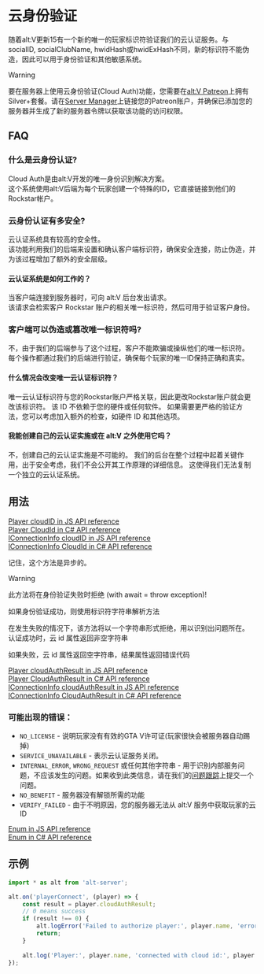 # 云身份验证

随着alt:V更新15有一个新的唯一的玩家标识符验证我们的云认证服务。与socialID, socialClubName, hwidHash或hwidExHash不同，新的标识符不能伪造，因此可以用于身份验证和其他敏感系统。

> [!WARNING]
>要在服务器上使用云身份验证(Cloud Auth)功能，您需要在[alt:V Patreon](https://go.altv.mp/patreon)上拥有Silver+套餐。请在[Server Manager](https://my.alt-mp.com/)上链接您的Patreon账户，并确保已添加您的服务器并生成了新的服务器令牌以获取该功能的访问权限。

## FAQ

### 什么是云身份认证?
Cloud Auth是由alt:V开发的唯一身份识别解决方案。\
这个系统使用alt:V后端为每个玩家创建一个特殊的ID，它直接链接到他们的Rockstar帐户。

### 云身份认证有多安全?
云认证系统具有较高的安全性。\
该功能利用我们的后端来设置和确认客户端标识符，确保安全连接，防止伪造，并为该过程增加了额外的安全层级。

#### 云认证系统是如何工作的？
当客户端连接到服务器时，可向 alt:V 后台发出请求。\
该请求会检索客户 Rockstar 账户的相关唯一标识符，然后可用于验证客户身份。

### 客户端可以伪造或篡改唯一标识符吗?
不，由于我们的后端参与了这个过程，客户不能欺骗或操纵他们的唯一标识符。\
每个操作都通过我们的后端进行验证，确保每个玩家的唯一ID保持正确和真实。

#### 什么情况会改变唯一云认证标识符？
唯一云认证标识符与您的Rockstar账户严格关联，因此更改Rockstar账户就会更改该标识符。
该 ID 不依赖于您的硬件或任何软件。
如果需要更严格的验证方法，您可以考虑加入额外的检查，如硬件 ID 和其他选项。

#### 我能创建自己的云认证实施或在 alt:V 之外使用它吗？
不，创建自己的云认证实施是不可能的。
我们的后台在整个过程中起着关键作用，出于安全考虑，我们不会公开其工作原理的详细信息。
这使得我们无法复制一个独立的云认证系统。

## 用法

[Player cloudID in JS API reference](https://docs.altv.mp/js/api/alt-server.Player.html#_altmp_altv_types_alt_server_Player_cloudID) <br>
[Player CloudId in C# API reference](https://docs.altv.mp/cs/api/AltV.Net.Elements.Entities.Player.html#AltV_Net_Elements_Entities_Player_CloudId) <br>
[IConnectionInfo cloudID in JS API reference](https://docs.altv.mp/js/api/alt-server.IConnectionInfo.html#_altmp_altv_types_alt_server_IConnectionInfo_cloudID) <br>
[IConnectionInfo CloudId in C# API reference](https://docs.altv.mp/cs/api/AltV.Net.Elements.Entities.IConnectionInfo.html#AltV_Net_Elements_Entities_IConnectionInfo_CloudId)

记住，这个方法是异步的。

> [!WARNING]
> 此方法将在身份验证失败时拒绝 (with await = throw exception)!

如果身份验证成功，则使用标识符字符串解析方法

在发生失败的情况下，该方法将以一个字符串形式拒绝，用以识别出问题所在。
认证成功时，云 id 属性返回非空字符串

如果失败，云 id 属性返回空字符串，结果属性返回错误代码

[Player cloudAuthResult in JS API reference](https://docs.altv.mp/js/api/alt-server.Player.html#_altmp_altv_types_alt_server_Player_cloudAuthResult) <br>
[Player CloudAuthResult in C# API reference](https://docs.altv.mp/cs/api/AltV.Net.Elements.Entities.Player.html#AltV_Net_Elements_Entities_Player_CloudAuthResult) <br>
[IConnectionInfo cloudAuthResult in JS API reference](https://docs.altv.mp/js/api/alt-server.IConnectionInfo.html#_altmp_altv_types_alt_server_IConnectionInfo_cloudAuthResult) <br>
[IConnectionInfo CloudAuthResult in C# API reference](https://docs.altv.mp/cs/api/AltV.Net.Elements.Entities.IConnectionInfo.html#AltV_Net_Elements_Entities_IConnectionInfo_CloudAuthResult)

### 可能出现的错误：

- `NO_LICENSE` - 说明玩家没有有效的GTA V许可证(玩家很快会被服务器自动踢掉)
- `SERVICE_UNAVAILABLE` - 表示云认证服务关闭。
- `INTERNAL_ERROR`, `WRONG_REQUEST` 或任何其他字符串 - 用于识别内部服务问题，不应该发生的问题。如果收到此类信息，请在我们的[问题跟踪](https://github.com/altmp/altv-issues/issues)上提交一个问题。
- `NO_BENEFIT` - 服务器没有解锁所需的功能
- `VERIFY_FAILED` - 由于不明原因，您的服务器无法从 alt:V 服务中获取玩家的云 ID

[Enum in JS API reference](https://docs.altv.mp/js/api/alt-server.CloudAuthResult.html)\
[Enum in C# API reference](https://docs.altv.mp/cs/api/AltV.Net.Data.CloudAuthResult.html)

## 示例

```js
import * as alt from 'alt-server';

alt.on('playerConnect', (player) => {
    const result = player.cloudAuthResult;
    // 0 means success
    if (result !== 0) {
        alt.logError('Failed to authorize player:', player.name, 'error code:', result);
        return;
    }
    
    alt.log('Player:', player.name, 'connected with cloud id:', player.cloudID);
});
```
